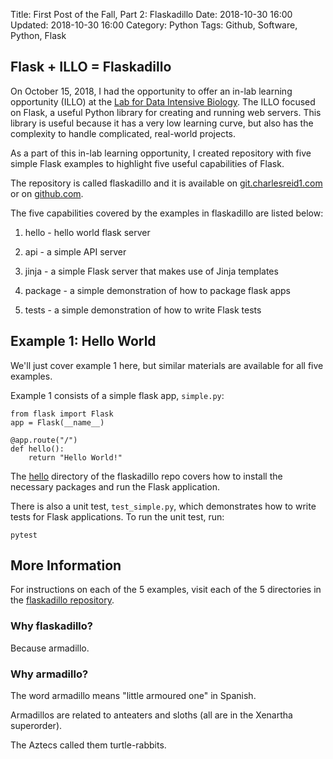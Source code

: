 Title: First Post of the Fall, Part 2: Flaskadillo
Date: 2018-10-30 16:00
Updated: 2018-10-30 16:00
Category: Python
Tags: Github, Software, Python, Flask

## Flask + ILLO = Flaskadillo

On October 15, 2018, I had the opportunity to 
offer an in-lab learning opportunity (ILLO) at the 
[Lab for Data Intensive Biology](http://ivory.idyll.org/lab/).
The ILLO focused on Flask, a useful Python library
for creating and running web servers. This
library is useful because it has a very low
learning curve, but also has the complexity to
handle complicated, real-world projects.

As a part of this in-lab learning opportunity, 
I created repository with five simple Flask examples
to highlight five useful capabilities of Flask.

The repository is called flaskadillo and it is 
available on [git.charlesreid1.com](https://git.charlesreid1.com/charlesreid1/flaskadillo/)
or on [github.com](https://github.com/charlesreid1/flaskadillo).

The five capabilities covered by the examples in 
flaskadillo are listed below:

1. hello - hello world flask server

2. api - a simple API server

3. jinja - a simple Flask server that makes use of Jinja templates

4. package - a simple demonstration of how to package flask apps

5. tests - a simple demonstration of how to write Flask tests

## Example 1: Hello World

We'll just cover example 1 here, but similar materials
are available for all five examples.

Example 1 consists of a simple flask app, `simple.py`:

```
from flask import Flask
app = Flask(__name__)

@app.route("/")
def hello():
    return "Hello World!"
```

The [hello](https://git.charlesreid1.com/charlesreid1/flaskadillo/src/branch/master/hello)
directory of the flaskadillo repo covers how to 
install the necessary packages and run the Flask
application.

There is also a unit test, `test_simple.py`, which demonstrates
how to write tests for Flask applications. To run the unit
test, run:

```
pytest
```

## More Information

For instructions on each of the 5 examples, 
visit each of the 5 directories in the 
[flaskadillo repository](https://github.com/charlesreid1/flaskadillo).

### Why flaskadillo?

Because armadillo.

### Why armadillo?

The word armadillo means "little armoured one" in Spanish.

Armadillos are related to anteaters and sloths (all are in the Xenartha superorder).

The Aztecs called them turtle-rabbits.

